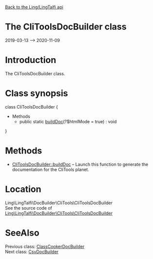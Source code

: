 [Back to the Ling/LingTalfi api](https://github.com/lingtalfi/LingTalfi/blob/master/doc/api/Ling/LingTalfi.md)



The CliToolsDocBuilder class
================
2019-03-13 --> 2020-11-09






Introduction
============

The CliToolsDocBuilder class.



Class synopsis
==============


class <span class="pl-k">CliToolsDocBuilder</span>  {

- Methods
    - public static [buildDoc](https://github.com/lingtalfi/LingTalfi/blob/master/doc/api/Ling/LingTalfi/DocBuilder/CliTools/CliToolsDocBuilder/buildDoc.md)(?$htmlMode = true) : void

}






Methods
==============

- [CliToolsDocBuilder::buildDoc](https://github.com/lingtalfi/LingTalfi/blob/master/doc/api/Ling/LingTalfi/DocBuilder/CliTools/CliToolsDocBuilder/buildDoc.md) &ndash; Launch this function to generate the documentation for the CliTools planet.





Location
=============
Ling\LingTalfi\DocBuilder\CliTools\CliToolsDocBuilder<br>
See the source code of [Ling\LingTalfi\DocBuilder\CliTools\CliToolsDocBuilder](https://github.com/lingtalfi/LingTalfi/blob/master/DocBuilder/CliTools/CliToolsDocBuilder.php)



SeeAlso
==============
Previous class: [ClassCookerDocBuilder](https://github.com/lingtalfi/LingTalfi/blob/master/doc/api/Ling/LingTalfi/DocBuilder/ClassCooker/ClassCookerDocBuilder.md)<br>Next class: [CsvDocBuilder](https://github.com/lingtalfi/LingTalfi/blob/master/doc/api/Ling/LingTalfi/DocBuilder/Csv/CsvDocBuilder.md)<br>
